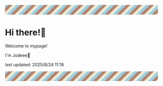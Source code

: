 <!-- Header image -->
<img src="./pokemon/pokemon_3.png" width="1000">

# Hi there!👋

Welcome to mypage!

I'm Judeee🐷

last updated: 2025/8/24 11:18

<!-- Footer image -->
<img src="./pokemon/pokemon_3.png" width="1000">
